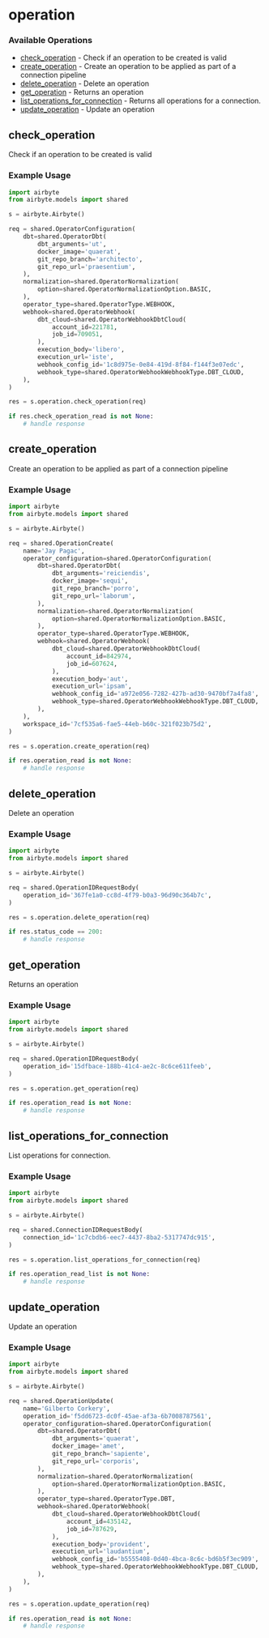 # operation

### Available Operations

* [check_operation](#check_operation) - Check if an operation to be created is valid
* [create_operation](#create_operation) - Create an operation to be applied as part of a connection pipeline
* [delete_operation](#delete_operation) - Delete an operation
* [get_operation](#get_operation) - Returns an operation
* [list_operations_for_connection](#list_operations_for_connection) - Returns all operations for a connection.
* [update_operation](#update_operation) - Update an operation

## check_operation

Check if an operation to be created is valid

### Example Usage

```python
import airbyte
from airbyte.models import shared

s = airbyte.Airbyte()

req = shared.OperatorConfiguration(
    dbt=shared.OperatorDbt(
        dbt_arguments='ut',
        docker_image='quaerat',
        git_repo_branch='architecto',
        git_repo_url='praesentium',
    ),
    normalization=shared.OperatorNormalization(
        option=shared.OperatorNormalizationOption.BASIC,
    ),
    operator_type=shared.OperatorType.WEBHOOK,
    webhook=shared.OperatorWebhook(
        dbt_cloud=shared.OperatorWebhookDbtCloud(
            account_id=221781,
            job_id=709051,
        ),
        execution_body='libero',
        execution_url='iste',
        webhook_config_id='1c8d975e-0e84-419d-8f84-f144f3e07edc',
        webhook_type=shared.OperatorWebhookWebhookType.DBT_CLOUD,
    ),
)

res = s.operation.check_operation(req)

if res.check_operation_read is not None:
    # handle response
```

## create_operation

Create an operation to be applied as part of a connection pipeline

### Example Usage

```python
import airbyte
from airbyte.models import shared

s = airbyte.Airbyte()

req = shared.OperationCreate(
    name='Jay Pagac',
    operator_configuration=shared.OperatorConfiguration(
        dbt=shared.OperatorDbt(
            dbt_arguments='reiciendis',
            docker_image='sequi',
            git_repo_branch='porro',
            git_repo_url='laborum',
        ),
        normalization=shared.OperatorNormalization(
            option=shared.OperatorNormalizationOption.BASIC,
        ),
        operator_type=shared.OperatorType.WEBHOOK,
        webhook=shared.OperatorWebhook(
            dbt_cloud=shared.OperatorWebhookDbtCloud(
                account_id=842974,
                job_id=607624,
            ),
            execution_body='aut',
            execution_url='ipsam',
            webhook_config_id='a972e056-7282-427b-ad30-9470bf7a4fa8',
            webhook_type=shared.OperatorWebhookWebhookType.DBT_CLOUD,
        ),
    ),
    workspace_id='7cf535a6-fae5-44eb-b60c-321f023b75d2',
)

res = s.operation.create_operation(req)

if res.operation_read is not None:
    # handle response
```

## delete_operation

Delete an operation

### Example Usage

```python
import airbyte
from airbyte.models import shared

s = airbyte.Airbyte()

req = shared.OperationIDRequestBody(
    operation_id='367fe1a0-cc8d-4f79-b0a3-96d90c364b7c',
)

res = s.operation.delete_operation(req)

if res.status_code == 200:
    # handle response
```

## get_operation

Returns an operation

### Example Usage

```python
import airbyte
from airbyte.models import shared

s = airbyte.Airbyte()

req = shared.OperationIDRequestBody(
    operation_id='15dfbace-188b-41c4-ae2c-8c6ce611feeb',
)

res = s.operation.get_operation(req)

if res.operation_read is not None:
    # handle response
```

## list_operations_for_connection

List operations for connection.

### Example Usage

```python
import airbyte
from airbyte.models import shared

s = airbyte.Airbyte()

req = shared.ConnectionIDRequestBody(
    connection_id='1c7cbdb6-eec7-4437-8ba2-5317747dc915',
)

res = s.operation.list_operations_for_connection(req)

if res.operation_read_list is not None:
    # handle response
```

## update_operation

Update an operation

### Example Usage

```python
import airbyte
from airbyte.models import shared

s = airbyte.Airbyte()

req = shared.OperationUpdate(
    name='Gilberto Corkery',
    operation_id='f5dd6723-dc0f-45ae-af3a-6b7008787561',
    operator_configuration=shared.OperatorConfiguration(
        dbt=shared.OperatorDbt(
            dbt_arguments='quaerat',
            docker_image='amet',
            git_repo_branch='sapiente',
            git_repo_url='corporis',
        ),
        normalization=shared.OperatorNormalization(
            option=shared.OperatorNormalizationOption.BASIC,
        ),
        operator_type=shared.OperatorType.DBT,
        webhook=shared.OperatorWebhook(
            dbt_cloud=shared.OperatorWebhookDbtCloud(
                account_id=435142,
                job_id=787629,
            ),
            execution_body='provident',
            execution_url='laudantium',
            webhook_config_id='b5555408-0d40-4bca-8c6c-bd6b5f3ec909',
            webhook_type=shared.OperatorWebhookWebhookType.DBT_CLOUD,
        ),
    ),
)

res = s.operation.update_operation(req)

if res.operation_read is not None:
    # handle response
```

